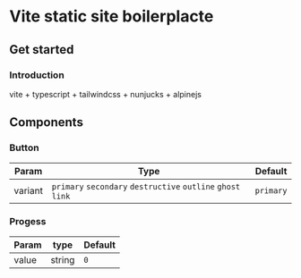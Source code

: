 # Vite static site boilerplacte

## Get started

### Introduction

vite + typescript + tailwindcss + nunjucks + alpinejs

## Components

### Button

| Param   | Type                                                         | Default   |
| ------- | ------------------------------------------------------------ | --------- |
| variant | `primary` `secondary` `destructive` `outline` `ghost` `link` | `primary` |

### Progess

| Param | type   | Default |
| ----- | ------ | ------- |
| value | string | `0`     |
